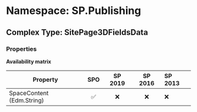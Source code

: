 # Namespace: SP.Publishing

## Complex Type: SitePage3DFieldsData

### Properties

**Availability matrix**

Property | SPO | SP 2019 | SP 2016 | SP 2013
----------|:---:|:-------:|:-------:|:-------
SpaceContent (Edm.String) | ✅ | ❌ | ❌ | ❌